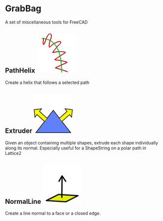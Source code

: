 # GrabBag
A set of miscellaneous tools for FreeCAD 

## PathHelix ![](/PathHelix.svg)
Create a helix that follows a selected path

## Extruder ![](/Extruder.svg)
Given an object containing multiple shapes, extrude each shape individually along its normal.
Especially useful for a ShapeString on a polar path in Lattice2

## NormalLine ![](/NormalLine.svg)
Create a line normal to a face or a closed edge.

